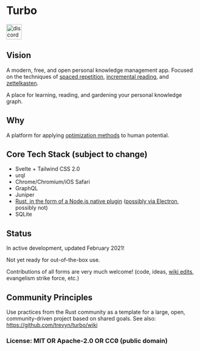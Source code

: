 # Turbo

[<img alt="discord" src="https://img.shields.io/discord/761441128544600074?label=chat%20on%20Discord&style=for-the-badge&color=7289d9&logo=discord&logoColor=FFF" height="40">](https://discord.gg/w9tqdgj2qg)

## Vision

A modern, free, and open personal knowledge management app. Focused on the techniques of [spaced repetition](https://en.wikipedia.org/wiki/Spaced_repetition), [incremental reading](https://en.wikipedia.org/wiki/Incremental_reading), and [zettelkasten](https://en.wikipedia.org/wiki/Zettelkasten).

A place for learning, reading, and gardening your personal knowledge graph.

## Why

A platform for applying [optimization methods](https://en.wikipedia.org/wiki/Mathematical_optimization) to human potential.

## Core Tech Stack (subject to change)

- Svelte + Tailwind CSS 2.0
- urql
- Chrome/Chromium/iOS Safari
- GraphQL
- Juniper
- [Rust, in the form of a Node.js native plugin](https://github.com/trevyn/turbo/discussions/1) ([possibly via Electron](https://github.com/trevyn/turbo/discussions/2), possibly not)
- SQLite

## Status

In active development, updated February 2021!

Not yet ready for out-of-the-box use.

Contributions of all forms are very much welcome! (code, ideas, [wiki edits](https://github.com/trevyn/turbo/wiki), evangelism strike force, etc.)

## Community Principles

Use practices from the Rust community as a template for a large, open, community-driven project based on shared goals. See also: https://github.com/trevyn/turbo/wiki

### License: MIT OR Apache-2.0 OR CC0̸ (public domain)
